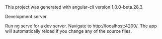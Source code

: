 This project was generated with angular-cli version 1.0.0-beta.28.3.

Development server

Run ng serve for a dev server. Navigate to http://localhost:4200/. The app will automatically reload if you change any of the source files.
